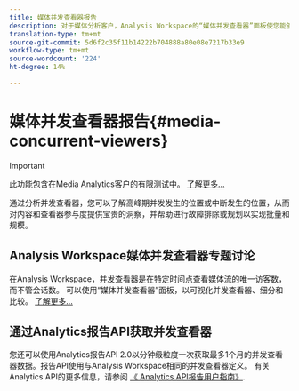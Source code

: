 ```yaml
---
title: 媒体并发查看器报告
description: 对于媒体分析客户，Analysis Workspace的“媒体并发查看器”面板使您能够分析并发查看器，以了解高峰并发发生的位置或中断发生的位置。
translation-type: tm+mt
source-git-commit: 5d6f2c35f11b14222b704888a80e08e7217b33e9
workflow-type: tm+mt
source-wordcount: '224'
ht-degree: 14%

---
```



# 媒体并发查看器报告{#media-concurrent-viewers}

>[!IMPORTANT]
>
>此功能包含在Media Analytics客户的有限测试中。 [了解更多...](https://docs.adobe.com/content/help/zh-Hans/analytics/landing/an-releases.html)

通过分析并发查看器，您可以了解高峰期并发发生的位置或中断发生的位置，从而对内容和查看器参与度提供宝贵的洞察，并帮助进行故障排除或规划以实现批量和规模。

## Analysis Workspace媒体并发查看器专题讨论

在Analysis Workspace，并发查看器是在特定时间点查看媒体流的唯一访客数，而不管会话数。 可以使用“媒体并发查看器”面板，以可视化并发查看器、细分和比较。 [了解更多...](https://docs.adobe.com/content/help/en/analytics/analyze/analysis-workspace/panels/media-concurrent-viewers.html)

## 通过Analytics报告API获取并发查看器

您还可以使用Analytics报告API 2.0以分钟级粒度一次获取最多1个月的并发查看器数据。报告API使用与Analysis Workspace相同的并发查看器定义。  有关Analytics API的更多信息，请参阅 [《 Analytics API报告用户指南》](https://www.adobe.io/apis/experiencecloud/analytics/docs.html#!AdobeDocs/analytics-2.0-apis/master/reporting-guide.md).
